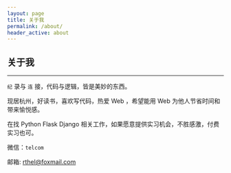 ```yaml
---
layout: page
title: 关于我
permalink: /about/
header_active: about
---
```


## 关于我

---

`纪` 录与 `连` 接，代码与逻辑，皆是美妙的东西。

现居杭州，好读书，喜欢写代码，热爱 Web ，希望能用 Web 为他人节省时间和带来愉悦感。

在找 Python Flask Django 相关工作，如果愿意提供实习机会，不胜感激，付费实习也可。

微信：`telcom`

邮箱: rthel@foxmail.com
<!-- 
我的简历: [请点这里](/resume.html) -->